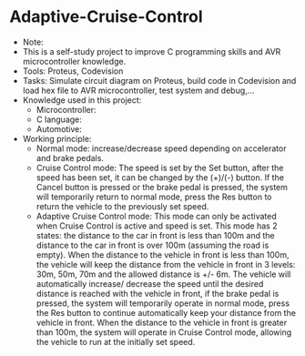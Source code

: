 # Adaptive-Cruise-Control
+ Note:
+ This is a self-study project to improve C programming skills and AVR microcontroller knowledge.
+ Tools: Proteus, Codevision
+ Tasks: Simulate circuit diagram on Proteus, build code in Codevision and load hex file to AVR microcontroller, test system and debug,...
+ Knowledge used in this project:
  - Microcontroller: 
  - C language: 
  - Automotive:
+ Working principle: 
  - Normal mode: increase/decrease speed depending on accelerator and brake pedals.
  - Cruise Control mode: The speed is set by the Set button, after the speed has been set, it can be changed by the (+)/(-) button. If the Cancel button is pressed or     the brake pedal is pressed, the system will temporarily return to normal mode, press the Res button to return the vehicle to the previously set speed.
  - Adaptive Cruise Control mode: This mode can only be activated when Cruise Control is active and speed is set. This mode has 2 states: the distance to the car in       front is less than 100m and the distance to the car in front is over 100m (assuming the road is empty). When the distance to the vehicle in front is less than 100m,     the vehicle will keep the distance from the vehicle in front in 3 levels: 30m, 50m, 70m and the allowed distance is +/- 6m. The vehicle will automatically increase/     decrease the speed until the desired distance is reached with the vehicle in front, if the brake pedal is pressed, the system will temporarily operate in normal         mode, press the Res button to continue automatically keep your distance from the vehicle in front. When the distance to the vehicle in front is greater than 100m, the   system will operate in Cruise Control mode, allowing the vehicle to run at the initially set speed.
